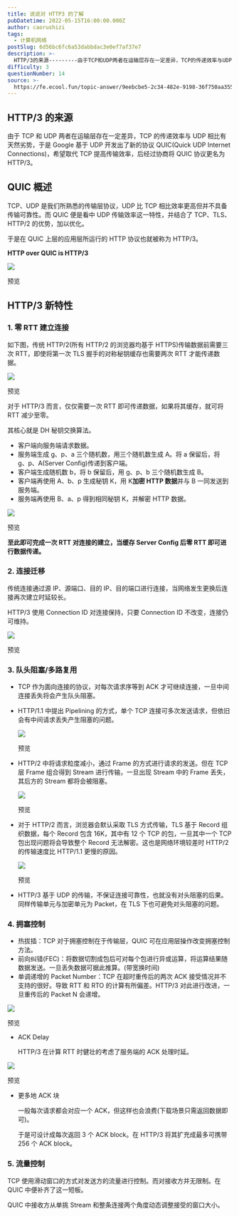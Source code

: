 ```yaml
---
title: 说说对 HTTP3 的了解
pubDatetime: 2022-05-15T16:00:00.000Z
author: caorushizi
tags:
  - 计算机网络
postSlug: 6d56bc6fc6a53dabbdac3e0ef7af37e7
description: >-
  HTTP/3的来源---------由于TCP和UDP两者在运输层存在一定差异，TCP的传递效率与UDP相比有天然劣势，于是Google基于UDP开发出了新的协议QUIC(QuickUDPIntern
difficulty: 3
questionNumber: 14
source: >-
  https://fe.ecool.fun/topic-answer/9eebcbe5-2c34-482e-9198-36f750aa3555?orderBy=updateTime&order=desc&tagId=16
---
```


## HTTP/3 的来源

由于 TCP 和 UDP 两者在运输层存在一定差异，TCP 的传递效率与 UDP 相比有天然劣势，于是 Google 基于 UDP 开发出了新的协议 QUIC(Quick UDP Internet Connections)，希望取代 TCP 提高传输效率，后经过协商将 QUIC 协议更名为 HTTP/3。

## QUIC 概述

TCP、UDP 是我们所熟悉的传输层协议，UDP 比 TCP 相比效率更高但并不具备传输可靠性。而 QUIC 便是看中 UDP 传输效率这一特性，并结合了 TCP、TLS、HTTP/2 的优势，加以优化。

于是在 QUIC 上层的应用层所运行的 HTTP 协议也就被称为 HTTP/3。

**HTTP over QUIC is HTTP/3**

![](https://p1-jj.byteimg.com/tos-cn-i-t2oaga2asx/gold-user-assets/2020/6/7/1728dbbc1e2d3c36~tplv-t2oaga2asx-image.image)

预览

## HTTP/3 新特性

### 1\. **零 RTT 建立连接**

如下图，传统 HTTP/2(所有 HTTP/2 的浏览器均基于 HTTPS)传输数据前需要三次 RTT，即使将第一次 TLS 握手的对称秘钥缓存也需要两次 RTT 才能传递数据。

![](https://p1-jj.byteimg.com/tos-cn-i-t2oaga2asx/gold-user-assets/2020/6/7/1728dbbf66cd588c~tplv-t2oaga2asx-image.image)

预览

对于 HTTP/3 而言，仅仅需要一次 RTT 即可传递数据，如果将其缓存，就可将 RTT 减少至零。

其核心就是 DH 秘钥交换算法。

- 客户端向服务端请求数据。
- 服务端生成 g、p、a 三个随机数，用三个随机数生成 A。将 a 保留后，将 g、p、A(Server Config)传递到客户端。
- 客户端生成随机数 b，将 b 保留后，用 g、p、b 三个随机数生成 B。
- 客户端再使用 A、b、p 生成秘钥 K，用 K**加密 HTTP 数据**并与 B 一同发送到服务端。
- 服务端再使用 B、a、p 得到相同秘钥 K，并解密 HTTP 数据。

![](https://p1-jj.byteimg.com/tos-cn-i-t2oaga2asx/gold-user-assets/2020/6/7/1728dbc2229ed71a~tplv-t2oaga2asx-image.image)

预览

**至此即可完成一次 RTT 对连接的建立，当缓存 Server Config 后零 RTT 即可进行数据传递。**

### 2\. **连接迁移**

传统连接通过源 IP、源端口、目的 IP、目的端口进行连接，当网络发生更换后连接再次建立时延较长。

HTTP/3 使用 Connection ID 对连接保持，只要 Connection ID 不改变，连接仍可维持。

![](https://p1-jj.byteimg.com/tos-cn-i-t2oaga2asx/gold-user-assets/2020/6/7/1728dbd27b55aa2a~tplv-t2oaga2asx-image.image)

预览

### 3\. **队头阻塞/多路复用**

- TCP 作为面向连接的协议，对每次请求序等到 ACK 才可继续连接，一旦中间连接丢失将会产生队头阻塞。
- HTTP/1.1 中提出 Pipelining 的方式，单个 TCP 连接可多次发送请求，但依旧会有中间请求丢失产生阻塞的问题。

  ![](https://p1-jj.byteimg.com/tos-cn-i-t2oaga2asx/gold-user-assets/2020/6/7/1728dbd51e85a7aa~tplv-t2oaga2asx-image.image)

  预览

- HTTP/2 中将请求粒度减小，通过 Frame 的方式进行请求的发送。但在 TCP 层 Frame 组合得到 Stream 进行传输，一旦出现 Stream 中的 Frame 丢失，其后方的 Stream 都将会被阻塞。

  ![](https://p1-jj.byteimg.com/tos-cn-i-t2oaga2asx/gold-user-assets/2020/6/7/1728dbd9e7eafa91~tplv-t2oaga2asx-image.image)

  预览

- 对于 HTTP/2 而言，浏览器会默认采取 TLS 方式传输，TLS 基于 Record 组织数据，每个 Record 包含 16K，其中有 12 个 TCP 的包，一旦其中一个 TCP 包出现问题将会导致整个 Record 无法解密。这也是网络环境较差时 HTTP/2 的传输速度比 HTTP/1.1 更慢的原因。

  ![](https://p1-jj.byteimg.com/tos-cn-i-t2oaga2asx/gold-user-assets/2020/6/7/1728dbe4245b0e20~tplv-t2oaga2asx-image.image)

  预览

- HTTP/3 基于 UDP 的传输，不保证连接可靠性，也就没有对头阻塞的后果。同样传输单元与加密单元为 Packet，在 TLS 下也可避免对头阻塞的问题。

### 4\. **拥塞控制**

- 热拔插：TCP 对于拥塞控制在于传输层，QUIC 可在应用层操作改变拥塞控制方法。
- 前向纠错(FEC)：将数据切割成包后可对每个包进行异或运算，将运算结果随数据发送。一旦丢失数据可据此推算。(带宽换时间)
- 单调递增的 Packet Number：TCP 在超时重传后的两次 ACK 接受情况并不支持的很好。导致 RTT 和 RTO 的计算有所偏差。HTTP/3 对此进行改进，一旦重传后的 Packet N 会递增。

![](https://p1-jj.byteimg.com/tos-cn-i-t2oaga2asx/gold-user-assets/2020/6/7/1728dbde7e87843c~tplv-t2oaga2asx-image.image)

预览

- ACK Delay

  HTTP/3 在计算 RTT 时健壮的考虑了服务端的 ACK 处理时延。

![](https://p1-jj.byteimg.com/tos-cn-i-t2oaga2asx/gold-user-assets/2020/6/7/1728dbe831911ad6~tplv-t2oaga2asx-image.image)

预览

- 更多地 ACK 块

  一般每次请求都会对应一个 ACK，但这样也会浪费(下载场景只需返回数据即可)。

  于是可设计成每次返回 3 个 ACK block。在 HTTP/3 将其扩充成最多可携带 256 个 ACK block。

### 5\. **流量控制**

TCP 使用滑动窗口的方式对发送方的流量进行控制。而对接收方并无限制。在 QUIC 中便补齐了这一短板。

QUIC 中接收方从单挑 Stream 和整条连接两个角度动态调整接受的窗口大小。
